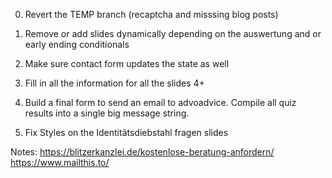 0. Revert the TEMP branch (recaptcha and misssing blog posts)

1. Remove or add slides dynamically depending on the auswertung and or early ending conditionals
2. Make sure contact form updates the state as well
3. Fill in all the information for all the slides 4+
4. Build a final form to send an email to advoadvice. Compile all quiz results into a single big message string.
5. Fix Styles on the Identitätsdiebstahl fragen slides

Notes:
https://blitzerkanzlei.de/kostenlose-beratung-anfordern/
https://www.mailthis.to/
